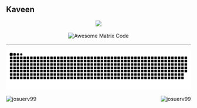 
<h2> Kaveen </h2>

<p align='center'>
<img src="https://readme-typing-svg.herokuapp.com?color=%2336BCF7&size=25&center=true&vCenter=true&width=433&height=75&lines=I'm+Kaveen+Deshapriya;B+tech+Software+Technology;UI+UX+Design;Software+Development;Software+Testing;Fullstak+Development;API+Development;%40Kaveen1212">
</p>
<p align='center'>
<img src = 'https://github.com/MarikIshtar007/MarikIshtar007/blob/master/images/matrix.gif' alt = 'Awesome Matrix Code' align='right' width="270" height="270"/></p>
<hr>


![snake gif](https://github.com/Kaveen1212/Kaveen1212/blob/output/github-snake-dark.svg)
<div>
<p>
    <a align="left">
      <p><img align="left" 
  src="https://github-readme-stats.vercel.app/api/top-langs?username=Kaveen1212&show_icons=true&theme=dark&locale=en&hide=jupyter%20notebook,lex,&langs_count=8" alt="josuerv99" /></p></a>
    <a align="right"><p>&nbsp;<img align="right" src="https://github-readme-stats.vercel.app/api?username=Kaveen1212&show_icons=true&theme=dark&locale=en" alt="josuerv99" /></p></a>  
  </p>
</div>
